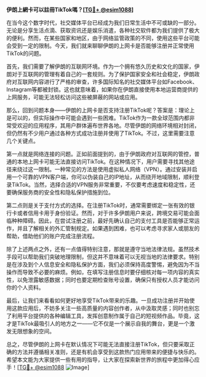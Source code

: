 **伊朗上網卡可以註冊TikTok嗎？[[TG💪+ @esim1088](https://t.me/s/esim1088)]**

在当今这个数字时代，社交媒体平台已经成为我们日常生活中不可或缺的一部分。无论是分享生活点滴、获取资讯还是娱乐消遣，各种社交软件都为我们提供了极大的便利。然而，在某些国家和地区，由于网络监管政策的不同，使用这些平台可能会受到一定的限制。今天，我们就来聊聊伊朗的上网卡是否能够注册并正常使用TikTok的问题。

首先，我们需要了解伊朗的互联网环境。作为一个拥有悠久历史和文化的国家，伊朗对于互联网的管理有着自己的一套规则。为了保护国家安全和社会稳定，伊朗政府对互联网内容进行了严格的审查，许多国际知名的社交媒体平台如Facebook、Instagram等都被封锁。这也就意味着，如果你在伊朗直接使用本地运营商提供的上网服务，可能无法轻松访问这些被屏蔽的网站或应用。

那么，回到问题本身——伊朗的上网卡是否支持注册TikTok呢？答案是：理论上是可以的，但实际操作中可能会遇到一些困难。TikTok作为一款全球范围内都非常受欢迎的应用程序，其用户群体遍布世界各地。尽管伊朗的网络环境相对封闭，但仍然有不少用户通过各种方式成功注册并使用了TikTok。不过，这里需要注意几个关键点。

第一点就是网络连接的问题。正如前面提到的，由于伊朗政府对互联网的管控，普通的本地上网卡可能无法直接访问TikTok。在这种情况下，用户需要寻找其他途径来绕过这一限制。一种常见的方法是使用虚拟私人网络（VPN）。通过安装并启用一个可靠的VPN客户端，你可以伪装自己的IP地址，从而绕开地域限制，顺利登录TikTok。当然，选择合适的VPN服务非常重要，不仅要考虑速度和稳定性，还要确保服务商的安全性和隐私保护措施到位。

第二点则是关于支付方式的选择。在注册TikTok时，通常需要绑定一张有效的银行卡或者信用卡用于身份验证。然而，对于许多伊朗用户来说，跨境交易可能会面临种种障碍。因此，在尝试注册之前，最好先确认自己的支付工具是否能够正常运作，并且了解相关的外汇管制规定。如果遇到困难，也可以考虑寻求家人或朋友的帮助，借助他们的账户完成注册流程。

除了上述两点之外，还有一点值得特别注意，那就是遵守当地法律法规。虽然技术手段可以帮助我们突破地理限制，但这并不意味着可以无视当地的法律要求。特别是在涉及到个人信息安全和隐私保护方面，我们必须保持高度警惕，避免因为不当操作而导致不必要的麻烦。例如，在填写注册信息时要仔细核对每一项内容的真实性，以免泄露敏感数据；同时也要定期检查账号设置，确保只有授权人员才能访问你的个人资料。

最后，让我们来看看如何更好地享受TikTok带来的乐趣。一旦成功注册并开始使用这款应用后，不妨多关注一些高质量的内容创作者，从中汲取灵感；同时也别忘了利用平台提供的各种编辑工具，发挥创意制作属于自己的短视频作品。毕竟，这才是TikTok最吸引人的地方之一——它不仅是一个展示自我的舞台，更是一个激发无限想象的空间。

总之，尽管伊朗的上网卡在默认情况下可能无法直接注册TikTok，但只要采取正确的方法并遵循相关准则，还是有机会享受到这款热门应用带来的便捷与快乐的。希望本文能为大家提供一些有用的指导，让大家在探索新世界的旅程中更加得心应手！[[TG💪+ @esim1088](https://t.me/s/esim1088) ![Image](https://i.postimg.cc/4NQfJmqS/Snipaste-2025-05-13-00-14-12.png)]